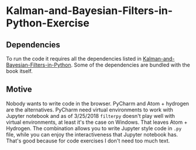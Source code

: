 # Kalman-and-Bayesian-Filters-in-Python-Exercise
## Dependencies
To run the code it requires all the dependencies listed in [Kalman-and-Bayesian-Filters-in-Python][0]. Some of the dependencies are bundled with the book itself.

## Motive
Nobody wants to write code in the browser. PyCharm and Atom + hydrogen are the alternatives. PyCharm need virtual environments to work with Jupyter notebook and as of 3/25/2018 `filterpy` doesn't play well with virtual environments, at least it's the case on Windows. That leaves Atom + Hydrogen. The combination allows you to write Jupyter style code in `.py` file, while you can enjoy the interactiveness that Jupyter notebook has. That's good because for code exercises I don't need too much text.

[0]: https://github.com/rlabbe/Kalman-and-Bayesian-Filters-in-Python
